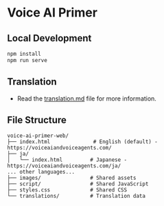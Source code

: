 # Voice AI Primer

## Local Development

```bash
npm install
npm run serve
```

## Translation

- Read the [translation.md](translation.md) file for more information.

## File Structure

```
voice-ai-primer-web/
├── index.html              # English (default) - https://voiceaiandvoiceagents.com/
├── ja/
│   └── index.html         # Japanese - https://voiceaiandvoiceagents.com/ja/
... other languages...
├── images/                # Shared assets
├── script/                # Shared JavaScript
├── styles.css             # Shared CSS
└── translations/          # Translation data
```
